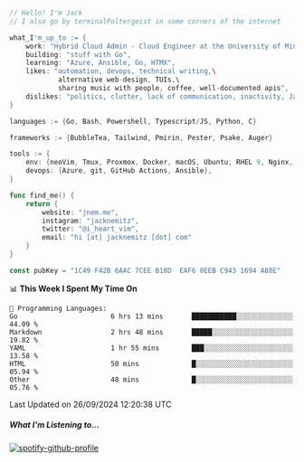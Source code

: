```go
// Hello! I'm Jack
// I also go by terminalPoltergeist in some corners of the internet

what_I'm_up_to := {
    work: "Hybrid Cloud Admin - Cloud Engineer at the University of Minnesota",
    building: "stuff with Go",
    learning: "Azure, Ansible, Go, HTMX",
    likes: "automation, devops, technical writing,\
            alternative web-design, TUIs,\
            sharing music with people, coffee, well-documented apis",
    dislikes: "politics, clutter, lack of communication, inactivity, Java",
}

languages := {Go, Bash, Powershell, Typescript/JS, Python, C}

frameworks := {BubbleTea, Tailwind, Pmirin, Pester, Psake, Auger}

tools := {
    env: {neoVim, Tmux, Proxmox, Docker, macOS, Ubuntu, RHEL 9, Nginx, DigitalOcean, Cloudflare},
    devops: {Azure, git, GitHub Actions, Ansible},
}

func find_me() {
    return {
        website: "jnem.me",
        instagram: "jacknemitz",
        twitter: "@i_heart_vim",
        email: "hi [at] jacknemitz [dot] com"
    }
}

const pubKey = "1C49 F42B 6AAC 7CEE B18D  EAF6 0EEB C943 1694 A88E"
```

<!--START_SECTION:waka-->
📊 **This Week I Spent My Time On** 

```text
💬 Programming Languages: 
Go                       6 hrs 13 mins       ███████████░░░░░░░░░░░░░░   44.09 % 
Markdown                 2 hrs 48 mins       █████░░░░░░░░░░░░░░░░░░░░   19.82 % 
YAML                     1 hr 55 mins        ███░░░░░░░░░░░░░░░░░░░░░░   13.58 % 
HTML                     50 mins             █░░░░░░░░░░░░░░░░░░░░░░░░   05.94 % 
Other                    48 mins             █░░░░░░░░░░░░░░░░░░░░░░░░   05.76 % 
```


 Last Updated on 26/09/2024 12:20:38 UTC
<!--END_SECTION:waka-->

##### What I'm Listening to...

[![spotify-github-profile](https://jnem.me/listening-item?maxAge=2592000)](https://jnem.me/listening)
